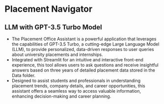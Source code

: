 # Placement Navigator

## LLM with GPT-3.5 Turbo Model

- The Placement Office Assistant is a powerful application that leverages the capabilities of GPT-3.5 Turbo, a cutting-edge Large Language Model (LLM), to provide personalized, data-driven responses to user queries about university placements and internships. 
- Integrated with Streamlit for an intuitive and interactive front-end experience, this tool allows users to ask questions and receive insightful answers based on three years of detailed placement data stored in the Data folder. 
- Designed to assist students and professionals in understanding placement trends, company details, and career opportunities, this assistant offers a seamless way to access valuable information, enhancing decision-making and career planning.
